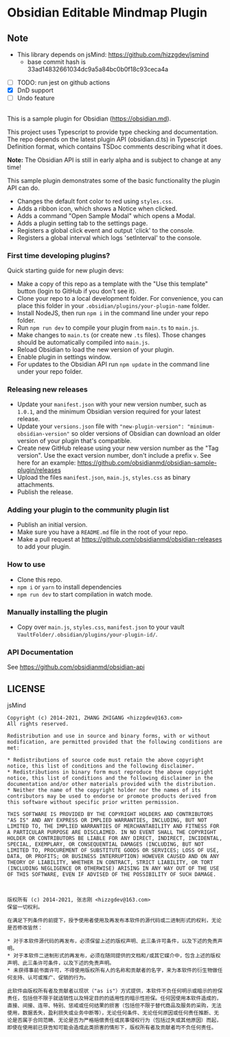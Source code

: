# Obsidian Editable Mindmap Plugin

## **Note**

- This library depends on jsMind: https://github.com/hizzgdev/jsmind
  - base commit hash is 33ad14832661034dc9a5a84bc0b0f18c93ceca4a
- [ ] TODO: run jest on github actions
- [x] DnD support
- [ ] Undo feature

##

This is a sample plugin for Obsidian (https://obsidian.md).

This project uses Typescript to provide type checking and documentation.
The repo depends on the latest plugin API (obsidian.d.ts) in Typescript Definition format, which contains TSDoc comments describing what it does.

**Note:** The Obsidian API is still in early alpha and is subject to change at any time!

This sample plugin demonstrates some of the basic functionality the plugin API can do.

- Changes the default font color to red using `styles.css`.
- Adds a ribbon icon, which shows a Notice when clicked.
- Adds a command "Open Sample Modal" which opens a Modal.
- Adds a plugin setting tab to the settings page.
- Registers a global click event and output 'click' to the console.
- Registers a global interval which logs 'setInterval' to the console.

### First time developing plugins?

Quick starting guide for new plugin devs:

- Make a copy of this repo as a template with the "Use this template" button (login to GitHub if you don't see it).
- Clone your repo to a local development folder. For convenience, you can place this folder in your `.obsidian/plugins/your-plugin-name` folder.
- Install NodeJS, then run `npm i` in the command line under your repo folder.
- Run `npm run dev` to compile your plugin from `main.ts` to `main.js`.
- Make changes to `main.ts` (or create new `.ts` files). Those changes should be automatically compiled into `main.js`.
- Reload Obsidian to load the new version of your plugin.
- Enable plugin in settings window.
- For updates to the Obsidian API run `npm update` in the command line under your repo folder.

### Releasing new releases

- Update your `manifest.json` with your new version number, such as `1.0.1`, and the minimum Obsidian version required for your latest release.
- Update your `versions.json` file with `"new-plugin-version": "minimum-obsidian-version"` so older versions of Obsidian can download an older version of your plugin that's compatible.
- Create new GitHub release using your new version number as the "Tag version". Use the exact version number, don't include a prefix `v`. See here for an example: https://github.com/obsidianmd/obsidian-sample-plugin/releases
- Upload the files `manifest.json`, `main.js`, `styles.css` as binary attachments.
- Publish the release.

### Adding your plugin to the community plugin list

- Publish an initial version.
- Make sure you have a `README.md` file in the root of your repo.
- Make a pull request at https://github.com/obsidianmd/obsidian-releases to add your plugin.

### How to use

- Clone this repo.
- `npm i` or `yarn` to install dependencies
- `npm run dev` to start compilation in watch mode.

### Manually installing the plugin

- Copy over `main.js`, `styles.css`, `manifest.json` to your vault `VaultFolder/.obsidian/plugins/your-plugin-id/`.

### API Documentation

See https://github.com/obsidianmd/obsidian-api

## LICENSE

jsMind

    Copyright (c) 2014-2021, ZHANG ZHIGANG <hizzgdev@163.com>
    All rights reserved.

    Redistribution and use in source and binary forms, with or without modification, are permitted provided that the following conditions are met:

    * Redistributions of source code must retain the above copyright notice, this list of conditions and the following disclaimer.
    * Redistributions in binary form must reproduce the above copyright notice, this list of conditions and the following disclaimer in the documentation and/or other materials provided with the distribution.
    * Neither the name of the copyright holder nor the names of its contributors may be used to endorse or promote products derived from this software without specific prior written permission.

    THIS SOFTWARE IS PROVIDED BY THE COPYRIGHT HOLDERS AND CONTRIBUTORS "AS IS" AND ANY EXPRESS OR IMPLIED WARRANTIES, INCLUDING, BUT NOT LIMITED TO, THE IMPLIED WARRANTIES OF MERCHANTABILITY AND FITNESS FOR A PARTICULAR PURPOSE ARE DISCLAIMED. IN NO EVENT SHALL THE COPYRIGHT HOLDER OR CONTRIBUTORS BE LIABLE FOR ANY DIRECT, INDIRECT, INCIDENTAL, SPECIAL, EXEMPLARY, OR CONSEQUENTIAL DAMAGES (INCLUDING, BUT NOT LIMITED TO, PROCUREMENT OF SUBSTITUTE GOODS OR SERVICES; LOSS OF USE, DATA, OR PROFITS; OR BUSINESS INTERRUPTION) HOWEVER CAUSED AND ON ANY THEORY OF LIABILITY, WHETHER IN CONTRACT, STRICT LIABILITY, OR TORT (INCLUDING NEGLIGENCE OR OTHERWISE) ARISING IN ANY WAY OUT OF THE USE OF THIS SOFTWARE, EVEN IF ADVISED OF THE POSSIBILITY OF SUCH DAMAGE.



    版权所有 (c) 2014-2021, 张志刚 <hizzgdev@163.com>
    保留一切权利。

    在满足下列条件的前提下，授予使用者使用及再发布本软件的源代码或二进制形式的权利，无论是否修改皆然：

    * 对于本软件源代码的再发布，必须保留上述的版权声明、此三条许可条件，以及下述的免责声明。
    * 对于本软件二进制形式的再发布，必须在随同提供的文档和/或其它媒介中，包含上述的版权声明、此三条许可条件，以及下述的免责声明。
    * 未获得事前书面许可，不得使用版权所有人的名称和贡献者的名字，来为本软件的衍生物做任何支持、认可或推广、促销的行为。

    此软件由版权所有者及贡献者以现状（"as is"）方式提供，本软件不负任何明示或暗示的担保责任，包括但不限于就适销性以及特定目的的适用性的暗示性担保。任何因使用本软件造成的，直接、间接、连带、特别、惩戒或任何结果的损害（包括但不限于替代商品及服务的采购，无法使用，数据丢失，盈利损失或业务中断等），无论任何条件、无论任何原因或任何责任推断、无论是否属于合同范畴、无论是否为严格赔偿责任或民事侵权行为（包括过失或其他原因）而起，即使在使用前已获告知可能会造成此类损害的情形下，版权所有者及贡献者均不负任何责任。
